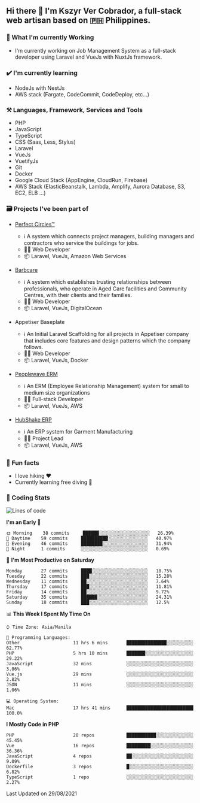 ## Hi there 👋 I'm Kszyr Ver Cobrador, a full-stack web artisan based on 🇵🇭 Philippines.

### 🚀 What I'm currently Working

- I'm currently working on Job Management System as a full-stack developer using Laravel and VueJs with NuxtJs framework.

### ✔️ I'm currently learning

- NodeJs with NestJs
- AWS stack (Fargate, CodeCommit, CodeDeploy, etc...)

### ⚒️ Languages, Framework, Services and Tools
- PHP
- JavaScript
- TypeScript
- CSS (Saas, Less, Stylus)
- Laravel
- VueJs
- VuetifyJs
- Git
- Docker
- Google Cloud Stack (AppEngine, CloudRun, Firebase)
- AWS Stack (ElasticBeanstalk, Lambda, Amplify, Aurora Database, S3, EC2, ELB ...)


### 🗃 Projects I've been part of

- <a href="https://perfectcircles.com.au/" target="_blank">Perfect Circles™</a>

  - ℹ️ A system which connects project managers, building managers and contractors who service the buildings for jobs.
  - 👨‍💻 Web Developer
  - 📦 Laravel, VueJs, Amazon Web Services

- <a href="https://appetiser.com.au/portfolio/barbcare" target="_blank">Barbcare</a>

  - ℹ️ A system which establishes trusting relationships between professionals, who operate in Aged Care facilities and Community Centres, with their clients and their families.
  - 👨‍💻 Web Developer
  - 📦 Laravel, VueJs, DigitalOcean

- Appetiser Baseplate

  - ℹ️ An Initial Laravel Scaffolding for all projects in Appetiser company that includes core features and design patterns which the company follows.
  - 👨‍💻 Web Developer
  - 📦 Laravel, VueJs, Docker

- <a href="https://peoplewave.co" target="_blank">Peoplewave ERM</a>

  - ℹ️ An ERM (Employee Relationship Management) system for small to medium size organizations
  - 👨‍💻 Full-stack Developer
  - 📦 Laravel, VueJs, AWS

- <a href="https://www.posbang.com/garment-erp" target="_blank">HubShake ERP</a>

  - ℹ️ An ERP system for Garment Manufacturing
  - 👨‍💻 Project Lead
  - 📦 Laravel, VueJs, AWS

### 🌴 Fun facts

- I love hiking ❤️
- Currently learning free diving 🥽

### 🌟 Coding Stats

<!-- WakaTime Stats -->

<!--START_SECTION:waka-->
![Lines of code](https://img.shields.io/badge/From%20Hello%20World%20I%27ve%20Written-518191%20lines%20of%20code-blue)

**I'm an Early 🐤** 

```text
🌞 Morning    38 commits     ██████░░░░░░░░░░░░░░░░░░░   26.39% 
🌆 Daytime    59 commits     ██████████░░░░░░░░░░░░░░░   40.97% 
🌃 Evening    46 commits     ████████░░░░░░░░░░░░░░░░░   31.94% 
🌙 Night      1 commits      ░░░░░░░░░░░░░░░░░░░░░░░░░   0.69%

```
📅 **I'm Most Productive on Saturday** 

```text
Monday       27 commits     ████░░░░░░░░░░░░░░░░░░░░░   18.75% 
Tuesday      22 commits     ███░░░░░░░░░░░░░░░░░░░░░░   15.28% 
Wednesday    11 commits     ██░░░░░░░░░░░░░░░░░░░░░░░   7.64% 
Thursday     17 commits     ███░░░░░░░░░░░░░░░░░░░░░░   11.81% 
Friday       14 commits     ██░░░░░░░░░░░░░░░░░░░░░░░   9.72% 
Saturday     35 commits     ██████░░░░░░░░░░░░░░░░░░░   24.31% 
Sunday       18 commits     ███░░░░░░░░░░░░░░░░░░░░░░   12.5%

```


📊 **This Week I Spent My Time On** 

```text
⌚︎ Time Zone: Asia/Manila

💬 Programming Languages: 
Other                    11 hrs 6 mins       ███████████████░░░░░░░░░░   62.77% 
PHP                      5 hrs 10 mins       ███████░░░░░░░░░░░░░░░░░░   29.22% 
JavaScript               32 mins             ░░░░░░░░░░░░░░░░░░░░░░░░░   3.06% 
Vue.js                   29 mins             ░░░░░░░░░░░░░░░░░░░░░░░░░   2.82% 
JSON                     11 mins             ░░░░░░░░░░░░░░░░░░░░░░░░░   1.06%

💻 Operating System: 
Mac                      17 hrs 41 mins      █████████████████████████   100.0%

```

**I Mostly Code in PHP** 

```text
PHP                      20 repos            ███████████░░░░░░░░░░░░░░   45.45% 
Vue                      16 repos            █████████░░░░░░░░░░░░░░░░   36.36% 
JavaScript               4 repos             ██░░░░░░░░░░░░░░░░░░░░░░░   9.09% 
Dockerfile               3 repos             █░░░░░░░░░░░░░░░░░░░░░░░░   6.82% 
TypeScript               1 repo              ░░░░░░░░░░░░░░░░░░░░░░░░░   2.27%

```



 Last Updated on 29/08/2021
<!--END_SECTION:waka-->
